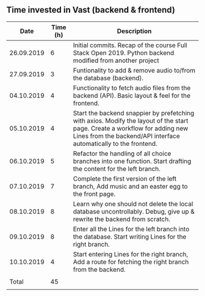 Time invested in Vast (backend & frontend)
-----------------------------------------------------------

| Date       | Time (h) | Description |
|------------|----------|-------------|
| 26.09.2019 | 6        | Initial commits. Recap of the course Full Stack Open 2019. Python backend modified from another project |
| 27.09.2019 | 3        | Funtionality to add & remove audio to/from the database (backend).                                      |
| 04.10.2019 | 4        | Functionality to fetch audio files from the backend (API). Basic layout & feel for the frontend.        |
| 05.10.2019 | 4        | Start the backend snappier by prefetching with axios. Modify the layout of the start page. Create a workflow for adding new Lines from the backend/API interface automatically to the frontend.                                       |
| 06.10.2019 | 5        | Refactor the handling of all choice branches into one function. Start drafting the content for the left branch. |
| 07.10.2019 | 7        | Complete the first version of the left branch, Add music and an easter egg to the front page.           |
| 08.10.2019 | 8        | Learn why one should not delete the local database uncontrollably. Debug, give up & rewrite the backend from scratch. |
| 09.10.2019 | 8        | Enter all the Lines for the left branch into the database. Start writing Lines for the right branch.    |
| 10.10.2019 | 4        | Start entering Lines for the right branch, Add a route for fetching the right branch from the backend.  |
|            |          |                                                                                                         |
| Total      | 45       |                                                                                                         |
|            |          |                                                                                                         |
